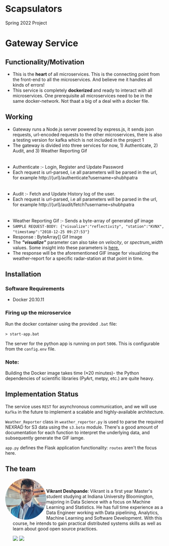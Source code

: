 # Scapsulators
Spring 2022 Project


# Gateway Service

## Functionality/Motivation

<ul>
  <li>This is the <b> heart </b> of all microservices. This is the connecting point from the front-end to all the microservices. And believe me it handles all kinds of errors!</li>
  <li>This service is completely <b> dockerized </b> and ready to interact with all microservices. One prerequisite all microservices need to be in the same docker-network. Not thaat a big of a deal with a docker file. </li>
</ul>

## Working

<ul>
<li>Gateway runs a Node.js server powered by express.js, it sends json requests, url-encoded requests to the other microservices, there is also a testing version for kafka which is not included in the project 1</li>
<li>The gateway is divided into three services for now, 1) Authenticate, 2) Audit, and 3) Weather Reporting Gif </li>
  <br> </br>
  <li> Authenticate :- Login, Register and Update Password</li>
  <li> Each request is url-parsed, i.e all parameters will be parsed in the url, for example http://{url}/authenticate?username=shubhpatra </li>
  <br> </br>
  <li> Audit :- Fetch and Update History log of the user. </li>
  <li> Each request is url-parsed, i.e all parameters will be parsed in the url, for example http://{url}/audit/fetch?username=shubhpatra </li>
  <br> </br>
  <li> Weather Reporting Gif :- Sends a byte-array of generated gif image </li>
  <li> <code>SAMPLE REQUEST-BODY: {"visualize":"reflectivity", "station":"KVNX", "timestamp":"2018-12-25 09:27:53"}</code> </li>
  <li> Response : ByteArray[] Gif Image


<li>The <i><b>"visualize"</i></b> parameter can also take on <i>velocity</i>, or <i>spectrum_width</i> values. Some insight into these parameters is <a href="https://github.com/airavata-courses/scapsulators/wiki/Weather-enthusiasts-assemble"> here.</a>
</li>
<li>The response will be the aforementioned GIF image for visualizing the weather-report for a specific radar-station at that point in time.</li>
</ul>

## Installation 

### Software Requirements

* Docker 20.10.11

### Firing up the microservice

Run the docker container using the provided `.bat` file:

`> start-app.bat`

The server for the python app is running on port `5006`. This is configurable from the `config.env` file.

### Note:
Building the Docker image takes time ($\approx$20 minutes)- the Python dependencies of scientific libraries (PyArt, metpy, etc.) are quite heavy.


## Implementation Status

The service uses `REST` for asynchronous communication, and we will use `Kafka` in the future to implement a scalable and highly-available architecture.

`Weather_Reporter` class in `weather_reporter.py` is used to parse the required NEXRAD for S3 data using the `s3.boto` module. There's a good amount of documentation for each function to interpret the underlying data, and subsequently generate the GIF iamge.

`app.py` defines the Flask application functionality: `routes` aren't the focus here.




## The team


<img src="Documentation/Team-members/Vikrant.jpg" alt="Team member's Image" width="130" ALIGN ="left" style="border-radius:50%;"/><br>

- **Vikrant Deshpande**: Vikrant is a first year Master's student studying at Indiana University Bloomington, majoring in Data Science with a focus on Machine Learning and Statistics. He has full time experience as a Data Engineer working with Data pipelining, Analytics, Machine Learning and Software Development. With this course, he intends to gain practical distributed systems skills as well as learn about good open source practices.


   [<img src="https://img.shields.io/badge/LinkedIn-0077B5?style=for-the-badge&logo=linkedin&logoColor=white" />](https://www.linkedin.com/in/vikrant-deshpande/)
   [<img src="https://img.shields.io/badge/GitHub-100000?style=for-the-badge&logo=github&logoColor=white" />](https://github.com/vikrantdeshpande09876/)
